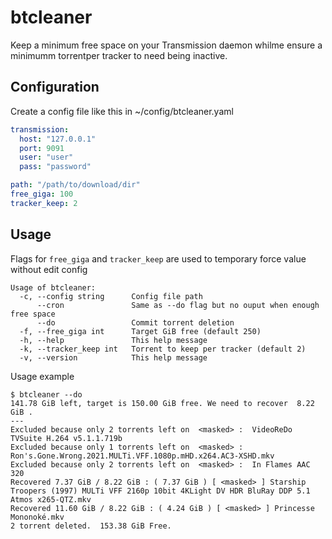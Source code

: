 # btcleaner

Keep a minimum free space on your Transmission daemon whilme ensure a minimumm torrentper tracker to need being inactive.

## Configuration

Create a config file like this in ~/config/btcleaner.yaml

```yaml
transmission:
  host: "127.0.0.1"
  port: 9091
  user: "user"
  pass: "password"

path: "/path/to/download/dir"
free_giga: 100
tracker_keep: 2
```

## Usage

Flags for `free_giga` and `tracker_keep` are used to temporary force value without edit config

```
Usage of btcleaner:
  -c, --config string      Config file path
      --cron               Same as --do flag but no ouput when enough free space
      --do                 Commit torrent deletion
  -f, --free_giga int      Target GiB free (default 250)
  -h, --help               This help message
  -k, --tracker_keep int   Torrent to keep per tracker (default 2)
  -v, --version            This help message
```

Usage example

```
$ btcleaner --do
141.78 GiB left, target is 150.00 GiB free. We need to recover  8.22 GiB .
---
Excluded because only 2 torrents left on  <masked> :  VideoReDo TVSuite H.264 v5.1.1.719b
Excluded because only 1 torrents left on  <masked> :  Ron's.Gone.Wrong.2021.MULTi.VFF.1080p.mHD.x264.AC3-XSHD.mkv
Excluded because only 2 torrents left on  <masked> :  In Flames AAC 320
Recovered 7.37 GiB / 8.22 GiB : ( 7.37 GiB ) [ <masked> ] Starship Troopers (1997) MULTi VFF 2160p 10bit 4KLight DV HDR BluRay DDP 5.1 Atmos x265-QTZ.mkv
Recovered 11.60 GiB / 8.22 GiB : ( 4.24 GiB ) [ <masked> ] Princesse Mononoké.mkv
2 torrent deleted.  153.38 GiB Free.
```
